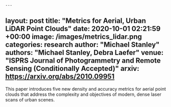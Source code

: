 	---
layout: post
title: "Metrics for Aerial, Urban LiDAR Point Clouds"
date: 2020-10-01 02:21:59 +00:00
image: /images/metrics_lidar.png
categories: research
author: "Michael Stanley"
authors: "<strong>Michael Stanley</strong>, Debra Laefer"
venue: "ISPRS Journal of Photogrammetry and Remote Sensing (Conditionally Accepted)"
arxiv: https://arxiv.org/abs/2010.09951
---
This paper introduces five new density and accuracy metrics for aerial point clouds that address the complexity and objectives of modern, dense laser scans of urban scenes. 